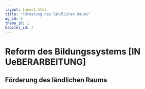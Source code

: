 ```yaml
---
layout: layout.html
title: "Förderung des ländlichen Raums"
ag_id: 8
thema_id: 1
kapitel_id: 7
---
```


# Reform des Bildungssystems [IN UeBERARBEITUNG]

## Förderung des ländlichen Raums
